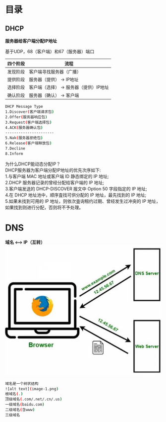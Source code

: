 # 目录

## DHCP
**服务器给客户端分配IP地址**

基于UDP，68（客户端）和67（服务器）端口  

|四个阶段|流程|
|---|---|
|发现阶段|客户端寻找服务器（广播）
|提供阶段|服务器（提供） -> IP地址
|选择阶段|客户端（选择） -> 服务器（提供）IP地址
|确认阶段|服务器（确认） -> 客户端

```sh
DHCP Message Type
1.Discover(客户端请求包)
2.Offer(服务器响应包)
3.Request(客户端选择包)
4.ACK(服务器确认包)
----------------------
5.Nak(服务器拒绝包)
6.Release(客户端释放包)
7.Decline
8.Inform
```

为什么DHCP能动态分配IP？  
DHCP服务器为客户端分配IP地址的优先次序如下:  
1.与客户端 MAC 地址或客户端 ID 静态绑定的 IP 地址;  
2.DHCP 服务器记录的曾经分配给客户端的 IP 地址;  
3.客户端发送的 DHCP-DISCOVER 报文中 Option 50 字段指定的 IP 地址;  
4.在 DHCP 地址池中，顺序査找可供分配的 IP 地址，最先找到的 IP 地址;  
5.如果未找到可用的 IP 地址，则依次査询租约过期、曾经发生过冲突的 IP 地址，
如果找到则进行分配，否则将不予处理。 

# DNS
**域名 <——> IP（互转）**
![alt text](image.png)

```sh
域名是一个树状结构
![alt text](image-1.png)
根域名(.)
顶级域名(.com/.net/.cn/.us)
一级域名(baidu.com)
二级域名(含www)
三级域名
```
